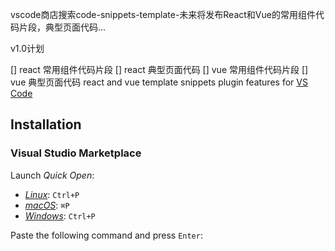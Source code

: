 vscode商店搜索code-snippets-template-未来将发布React和Vue的常用组件代码片段，典型页面代码...

v1.0计划

[] react 常用组件代码片段
[] react 典型页面代码
[] vue 常用组件代码片段
[] vue 典型页面代码
react and vue template snippets plugin features for [VS Code](https://code.visualstudio.com/)

## Installation

### Visual Studio Marketplace

Launch _Quick Open_:

- [_Linux_](https://code.visualstudio.com/shortcuts/keyboard-shortcuts-linux.pdf): `Ctrl+P`
- [_macOS_](https://code.visualstudio.com/shortcuts/keyboard-shortcuts-macos.pdf): `⌘P`
- [_Windows_](https://code.visualstudio.com/shortcuts/keyboard-shortcuts-windows.pdf): `Ctrl+P`

Paste the following command and press `Enter`:
